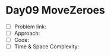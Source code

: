 # Day09 MoveZeroes

- [ ] Problem link: 
- [ ] Approach:
- [ ] Code:
- [ ] Time & Space Complexity:
